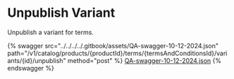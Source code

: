 # Unpublish Variant

Unpublish a variant for terms.

{% swagger src="../../../../.gitbook/assets/QA-swagger-10-12-2024.json" path="/v1/catalog/products/{productId}/terms/{termsAndConditionsId}/variants/{id}/unpublish" method="post" %}
[QA-swagger-10-12-2024.json](../../../../.gitbook/assets/QA-swagger-10-12-2024.json)
{% endswagger %}

